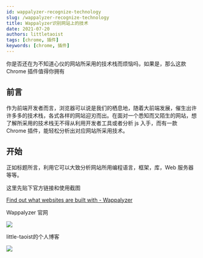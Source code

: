 ```yaml
---
id: wappalyzer-recognize-technology
slug: /wappalyzer-recognize-technology
title: Wappalyzer识别网站上的技术
date: 2021-07-20
authors: littletaoist
tags: [chrome, 插件]
keywords: [chrome, 插件]
---
```


你是否还在为不知道心仪的网站所采用的技术栈而烦恼吗，如果是，那么这款 Chrome 插件值得你拥有

<!-- truncate -->

## 前言

作为前端开发者而言，浏览器可以说是我们的栖息地，随着大前端发展，催生出许许多多的技术栈，各式各样的网站迎刃而出。在面对一个悉知而又陌生的网站，想了解所采用的技术栈无不得从利用开发者工具或者分析 js 入手，而有一款 Chrome 插件，能轻松分析出对应网站所采用技术。

## 开始

正如标题所言，利用它可以大致分析网站所用编程语言，框架，库，Web 服务器等等。

这里先贴下官方链接和使用截图

[Find out what websites are built with - Wappalyzer](https://www.wappalyzer.com/)

Wappalyzer 官网

![](http://aritus-bed.oss-cn-hangzhou.aliyuncs.com/images202305302012203.png?OSSAccessKeyId=LTAI5tQe8C1BtYHeLNyVJfQF&Expires=9000000001&Signature=PVkm9eHClLVL/nYXruk6F7GvvCM=)

little-taoist的个人博客

![](http://aritus-bed.oss-cn-hangzhou.aliyuncs.com/images202305302010709.png?OSSAccessKeyId=LTAI5tQe8C1BtYHeLNyVJfQF&Expires=9000000000&Signature=bCbn7klhSGXWfm6IMkrbG3o3rv4=)


